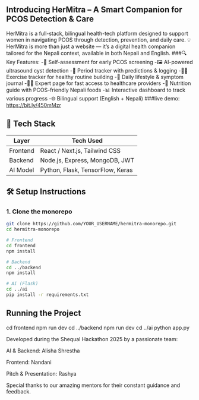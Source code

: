 ## Introducing HerMitra – A Smart Companion for PCOS Detection & Care 
HerMitra is a full-stack, bilingual health-tech platform designed to support women in navigating PCOS through detection, prevention, and daily care.
💡 HerMitra is more than just a website — it’s a digital health companion tailored for the Nepali context, available in both Nepali and English.
###🔍 Key Features:
-🧠 Self-assessment for early PCOS screening
-🖼️ AI-powered ultrasound cyst detection
-📅 Period tracker with predictions & logging
-🏃‍♀️ Exercise tracker for healthy routine building
-📓 Daily lifestyle & symptom journal
-🧑‍⚕️ Expert page for fast access to healthcare providers
-🥗 Nutrition guide with PCOS-friendly Nepali foods
-📊 Interactive dashboard to track various progress
-🌐 Bilingual support (English + Nepali)
###live demo: https://bit.ly/450mMzr

## 🚀 Tech Stack

| Layer      | Tech Used                        |
|------------|----------------------------------|
| Frontend   | React / Next.js, Tailwind CSS    |
| Backend    | Node.js, Express, MongoDB, JWT   |
| AI Model   | Python, Flask, TensorFlow, Keras |

## 🛠 Setup Instructions

### 1. Clone the monorepo

```bash
git clone https://github.com/YOUR_USERNAME/hermitra-monorepo.git
cd hermitra-monorepo

# Frontend
cd frontend
npm install

# Backend
cd ../backend
npm install

# AI (Flask)
cd ../ai
pip install -r requirements.txt
```

## Running the Project
cd frontend
npm run dev
cd ../backend
npm run dev
cd ../ai
python app.py


Developed during the Shequal Hackathon 2025 by a passionate team:

AI & Backend: Alisha Shrestha

Frontend: Nandani

Pitch & Presentation: Rashya

Special thanks to our amazing mentors for their constant guidance and feedback.
